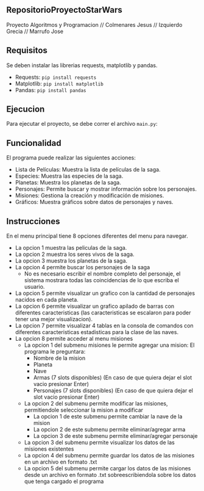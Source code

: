 ## RepositorioProyectoStarWars
Proyecto Algoritmos y Programacion // Colmenares Jesus // Izquierdo Grecia // Marrufo Jose

## Requisitos

Se deben instalar las librerias requests, matplotlib y pandas.

- Requests: `pip install requests`
- Matplotlib: `pip install matplotlib`
- Pandas: `pip install pandas`

## Ejecucion

Para ejecutar el proyecto, se debe correr el archivo `main.py`:

## Funcionalidad

El programa puede realizar las siguientes acciones:

- Lista de Películas: Muestra la lista de películas de la saga.
- Especies: Muestra las especies de la saga.
- Planetas: Muestra los planetas de la saga.
- Personajes: Permite buscar y mostrar información sobre los personajes.
- Misiones: Gestiona la creación y modificación de misiones.
- Gráficos: Muestra gráficos sobre datos de personajes y naves.

## Instrucciones

En el menu principal tiene 8 opciones diferentes del menu para navegar.

- La opcion 1 muestra las peliculas de la saga.
- La opcion 2 muestra los seres vivos de la saga.
- La opcion 3 muestra los planetas de la saga.
- La opcion 4 permite buscar los personajes de la saga
  - No es necesario escribir el nombre completo del personaje, el sistema mostrara todas las coincidencias de lo que escriba el usuario.
- La opcion 5 permite visualizar un grafico con la cantidad de personajes nacidos en cada planeta.
- La opcion 6 permite visualizar un grafico apilado de barras con diferentes caracteristicas (las caracteristicas se escalaron para poder tener una mejor visualizacion).
- La opcion 7 permite visualizar 4 tablas en la consola de comandos con diferentes caracteristicas estadisticas para la clase de las naves.
- La opcion 8 permite acceder al menu misiones
  - La opcion 1 del submenu misiones le permite agregar una mision: El programa le preguntara:
    - Nombre de la mision
    - Planeta
    - Nave
    - Armas (7 slots disponibles) (En caso de que quiera dejar el slot vacio presionar Enter)
    - Personajes (7 slots disponibles) (En caso de que quiera dejar el slot vacio presionar Enter)
  - La opcion 2 del submenu permite modificar las misiones, permitiendole seleccionar la mision a modificar
    - La opcion 1 de este submenu permite cambiar la nave de la mision
    - La opcion 2 de este submenu permite eliminar/agregar arma
    - La opcion 3 de este submenu permite eliminar/agregar personaje
  - La opcion 3 del submenu permite visualizar los datos de las misiones existentes
  - La opcion 4 del submenu permite guardar los datos de las misiones en un archivo en formato .txt
  - La opcion 5 del submenu permite cargar los datos de las misiones desde un archivo en formato .txt sobreescribiendola sobre los datos que tenga cargado el programa
